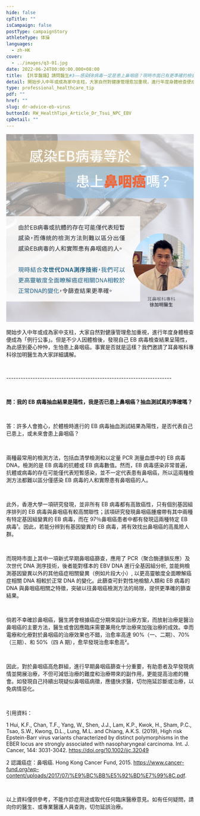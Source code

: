 ```yaml
---
hide: false
cpTitle: ""
isCampaign: false
postType: campaignStory
athleteType: 体操
languages:
  - zh-HK
cover:
  - ../images/q3-01.jpg
date: 2022-06-24T00:00:00.000+08:00
title: 【共享醫識】請問醫生#3——感染EB病毒一定是患上鼻咽癌？現時市面已有更準確的檢查？
detail: 開始步入中年或成為家中支柱，大家自然對健康管理愈加重視，進行年度身體檢查便成為「例行公事」。但是不少人因體檢後，發現自己EB病毒檢查結果呈陽性，為此感到憂心忡忡，生怕患上鼻咽癌。事實是否就是這樣？我們邀請了耳鼻喉科專科徐加明醫生為大家詳細講解。
type: professional_healthcare_tip
pdf: ""
href: ""
slug: dr-advice-eb-virus
buttonId: RW_HealthTips_Article_Dr_Tsui_NPC_EBV
cpDetail: ""
---
```

![](../images/q3-01-01-01.jpg)

開始步入中年或成為家中支柱，大家自然對健康管理愈加重視，進行年度身體檢查便成為「例行公事」。但是不少人因體檢後，發現自己 EB 病毒檢查結果呈陽性，為此感到憂心忡忡，生怕患上鼻咽癌。事實是否就是這樣？我們邀請了耳鼻喉科專科徐加明醫生為大家詳細講解。

<br/>

\---------------------------------------------------------------------

<br/>

**問：我的 EB 病毒抽血結果是陽性，我是否已患上鼻咽癌？抽血測試真的準確嗎？**

<br/>

答：許多人會擔心，於體檢時進行的 EB 病毒抽血測試結果為陽性，是否代表自己已患上，或未來會患上鼻咽癌？

<br/>

兩種最常用的檢測方法，包括血清學檢測和以定量 PCR 測量血漿中的 EB 病毒 DNA，檢測的是 EB 病毒的抗體或 EB 病毒數值。然而，EB 病毒感染非常普遍，抗體或病毒的存在可能僅代表短暫感染，並不一定代表患有鼻咽癌，所以這兩種檢測方法都難以區分僅感染 EB 病毒的人和實際患有鼻咽癌的人。

<br/>

此外，香港大學一項研究發現，並非所有 EB 病毒都有高致癌性，只有個別基因組序排列的 EB 病毒與鼻咽癌有較高關聯性；該項研究發現鼻咽癌腫瘤帶有其中兩種有特定基因組變異的 EB 病毒，而在 97％鼻咽癌患者中都有發現這兩種特定 EB 病毒¹。因此，若能分辨到有基因變異的 EB 病毒，將有效找出鼻咽癌的高風險人群。

<br/>

而現時市面上其中一項新式早期鼻咽癌篩查，應用了 PCR（聚合酶連鎖反應）及次世代 DNA 測序技術，後者能對樣本的 EBV DNA 進行全基因組分析, 並能夠檢測基因變異以外的其他癌症相關變異（例如片段大小）, 以更高靈敏度全面瞭解癌症相關 DNA 相較於正常 DNA 的變化。此篩查可針對性地檢驗人類和 EB 病毒的 DNA 與鼻咽癌相關之特徵，突破以往鼻咽癌檢測方法的局限，提供更準確的篩查結果。

<br/>

倘若不幸確診鼻咽癌，醫生將會根據癌症分期來設計治療方案，而放射治療是醫治鼻咽癌的主要方法，醫生或會因應臨床需要兼用化學治療來加強治療的成效。幸而電療和化療對於鼻咽癌的治療效果也不錯，治愈率高達 90%（一、二期）、70%（三期）、和 50%（四 A 期），愈早發現治愈率愈高²。

<br/>

因此，對於鼻咽癌高危群組，進行早期鼻咽癌篩查十分重要，有助患者及早發現病情並開展治療，不但可減低治療的難度和治療帶來的副作用，更能提高治癒的機會。如發現自己持續出現疑似鼻咽癌病徵，應儘快求醫，切勿拖延診斷或治療，以免病情惡化。

<br/>

引用資料：

1 Hui, K.F., Chan, T.F., Yang, W., Shen, J.J., Lam, K.P., Kwok, H., Sham, P.C., Tsao, S.W., Kwong, D.L., Lung, M.L. and Chiang, A.K.S. (2019), High risk Epstein-Barr virus variants characterized by distinct polymorphisms in the EBER locus are strongly associated with nasopharyngeal carcinoma. Int. J. Cancer, 144: 3031-3042. https://doi.org/10.1002/ijc.32049

2 認識癌症：鼻咽癌. Hong Kong Cancer Fund, 2015. https://www.cancer-fund.org/wp-content/uploads/2017/07/%E9%BC%BB%E5%92%BD%E7%99%8C.pdf.

<br/>

以上資料僅供參考，不能作診症用途或取代任何臨床醫療意見。如有任何疑問，請向你的醫生、或專業醫護人員查詢，切勿延誤治療。